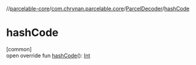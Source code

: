 //[parcelable-core](../../../index.md)/[com.chrynan.parcelable.core](../index.md)/[ParcelDecoder](index.md)/[hashCode](hash-code.md)

# hashCode

[common]\
open override fun [hashCode](hash-code.md)(): [Int](https://kotlinlang.org/api/latest/jvm/stdlib/kotlin/-int/index.html)
